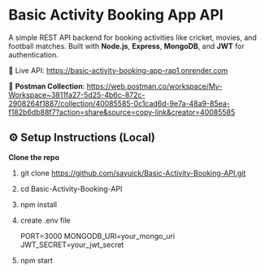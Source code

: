 # Basic Activity Booking App API

A simple REST API backend for booking activities like cricket, movies, and football matches. Built with **Node.js**, **Express**, **MongoDB**, and **JWT** for authentication.

 🔗 Live API: https://basic-activity-booking-app-rap1.onrender.com

🧪 **Postman Collection**: https://web.postman.co/workspace/My-Workspace~3811fa27-5d25-4b6c-872c-2908264f1887/collection/40085585-0c1cad6d-9e7a-48a9-85ea-f182b6db88f7?action=share&source=copy-link&creator=40085585
 

 ## ⚙️ Setup Instructions (Local)

**Clone the repo**
   
1. git clone https://github.com/sayujck/Basic-Activity-Booking-API.git
2. cd Basic-Activity-Booking-API

3. npm install

4. create .env file
   
   PORT=3000
   MONGODB_URI=your_mongo_uri
   JWT_SECRET=your_jwt_secret
   
5. npm start
